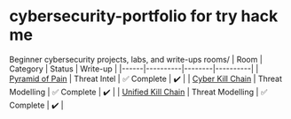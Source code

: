 # cybersecurity-portfolio for try hack me
Beginner cybersecurity projects, labs, and write-ups
rooms/
| Room | Category | Status | Write-up |
|------|----------|--------|----------|
| [Pyramid of Pain](rooms/pyramid-of-pain) | Threat Intel | ✅ Complete | ✔️ |
| [Cyber Kill Chain](rooms/cyber-kill-chain) | Threat Modelling | ✅ Complete | ✔️ |
| [Unified Kill Chain](rooms/unified-kill-chain) | Threat Modelling | ✅ Complete | ✔️ |
